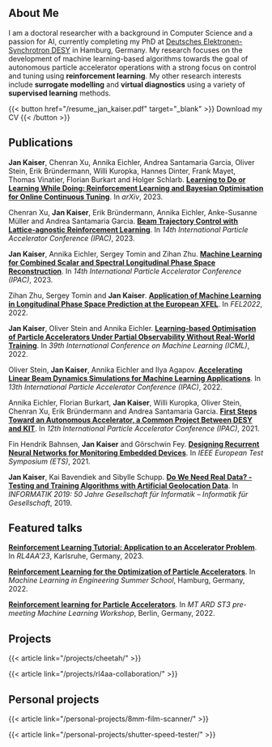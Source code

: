 ## About Me

I am a doctoral researcher with a background in Computer Science and a passion for AI, currently completing my PhD at [Deutsches Elektronen-Synchrotron DESY](https://www.desy.de/) in Hamburg, Germany. My research focuses on the development of machine learning-based algorithms towards the goal of autonomous particle accelerator operations with a strong focus on control and tuning using **reinforcement learning**. My other research interests include **surrogate modelling** and **virtual diagnostics** using a variety of **supervised learning** methods.

{{< button href="/resume_jan_kaiser.pdf" target="_blank" >}}
Download my CV
{{< /button >}}

## Publications

<!-- {{< publication authors="" title="" journal="" year="" url="" >}} -->

**Jan Kaiser**, Chenran Xu, Annika Eichler, Andrea Santamaria Garcia, Oliver Stein, Erik Bründermann, Willi Kuropka, Hannes Dinter, Frank Mayet, Thomas Vinatier, Florian Burkart and Holger Schlarb. [**Learning to Do or Learning While Doing: Reinforcement Learning and Bayesian Optimisation for Online Continuous Tuning**](https://arxiv.org/abs/2306.03739). In _arXiv_, 2023.

Chenran Xu, **Jan Kaiser**, Erik Bründermann, Annika Eichler, Anke-Susanne Müller and Andrea Santamaria Garcia. [**Beam Trajectory Control with Lattice-agnostic Reinforcement Learning**](https://www.ipac23.org/preproc/doi/jacow-ipac2023-thpl029/index.html). In _14th International Particle Accelerator Conference (IPAC)_, 2023.

**Jan Kaiser**, Annika Eichler, Sergey Tomin and Zihan Zhu. [**Machine Learning for Combined Scalar and Spectral Longitudinal Phase Space Reconstruction**](https://www.ipac23.org/preproc/doi/jacow-ipac2023-thpl019/index.html). In _14th International Particle Accelerator Conference (IPAC)_, 2023.

Zihan Zhu, Sergey Tomin and **Jan Kaiser**. [**Application of Machine Learning in Longitudinal Phase Space Prediction at the European XFEL**](https://indico.jacow.org/event/44/contributions/545/editing/paper/1000/3006/WEP12.pdf). In _FEL2022_, 2022.

**Jan Kaiser**, Oliver Stein and Annika Eichler. [**Learning-based Optimisation of Particle Accelerators Under Partial Observability Without Real-World Training**](https://proceedings.mlr.press/v162/kaiser22a.html). In _39th International Conference on Machine Learning (ICML)_, 2022.

Oliver Stein, **Jan Kaiser**, Annika Eichler and Ilya Agapov. [**Accelerating Linear Beam Dynamics Simulations for Machine Learning Applications**](https://accelconf.web.cern.ch/ipac2022/doi/JACoW-IPAC2022-WEPOMS036.html). In _13th International Particle Accelerator Conference (IPAC)_, 2022.

Annika Eichler, Florian Burkart, **Jan Kaiser**, Willi Kuropka, Oliver Stein, Chenran Xu, Erik Bründermann and Andrea Santamaria Garcia. [**First Steps Toward an Autonomous Accelerator, a Common Project Between DESY and KIT**](https://accelconf.web.cern.ch/ipac2021/doi/JACoW-IPAC2021-TUPAB298.html). In _12th International Particle Accelerator Conference (IPAC)_, 2021.

Fin Hendrik Bahnsen, **Jan Kaiser** and Görschwin Fey. [**Designing Recurrent Neural Networks for Monitoring Embedded Devices**](https://ieeexplore.ieee.org/document/9465460). In _IEEE European Test Symposium (ETS)_, 2021.

**Jan Kaiser**, Kai Bavendiek and Sibylle Schupp. [**Do We Need Real Data? - Testing and Training Algorithms with Artificial Geolocation Data**](https://dl.gi.de/items/069179cb-974f-4148-b81b-e16f4612ac4c). In _INFORMATIK 2019: 50 Jahre Gesellschaft für Informatik – Informatik für Gesellschaft_, 2019.

## Featured talks

[**Reinforcement Learning Tutorial: Application to an Accelerator Problem**](https://indico.scc.kit.edu/event/3280/overview). In _RL4AA'23_, Karlsruhe, Germany, 2023.

[**Reinforcement Learning for the Optimization of Particle Accelerators**](https://www.mle-days.hamburg/2022_school/use-case-desy-ii.html). In _Machine Learning in Engineering Summer School_, Hamburg, Germany, 2022.

[**Reinforcement learning for Particle Accelerators**](https://indico.desy.de/event/35272/). In _MT ARD ST3 pre-meeting Machine Learning Workshop_, Berlin, Germany, 2022.

## Projects

{{< article link="/projects/cheetah/" >}} <br>

{{< article link="/projects/rl4aa-collaboration/" >}} <br>

## Personal projects

{{< article link="/personal-projects/8mm-film-scanner/" >}} <br>

{{< article link="/personal-projects/shutter-speed-tester/" >}} <br>

<!-- {{< article link="/test/" >}} <br> -->

<!-- Location finder? -->

<!-- ## Photography

{{< gallery >}}
<img src="gallery/01.jpg" class="grid-w33" />
<img src="gallery/02.jpg" class="grid-w33" />
<img src="gallery/03.jpg" class="grid-w33" />
<img src="gallery/04.jpg" class="grid-w33" />
<img src="gallery/05.jpg" class="grid-w33" />
<img src="gallery/06.jpg" class="grid-w33" />
<img src="gallery/07.jpg" class="grid-w33" />
{{< /gallery >}} -->
